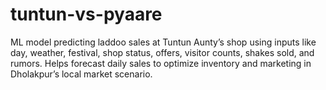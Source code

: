# tuntun-vs-pyaare
ML model predicting laddoo sales at Tuntun Aunty’s shop using inputs like day, weather, festival, shop status, offers, visitor counts, shakes sold, and rumors. Helps forecast daily sales to optimize inventory and marketing in Dholakpur’s local market scenario.
